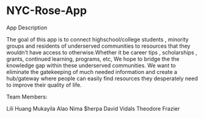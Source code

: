 # NYC-Rose-App

App Description

The goal of this app is to connect highschool/college students , minority groups and residents of underserved communities to resources that they wouldn’t have access to otherwise.Whether it be career tips , scholarships , grants, continued learning, programs, etc, We hope to bridge the the knowledge gap within these underserved communities. We want to eliminate the gatekeeping of much needed information and create a hub/gateway where people can easily find resources they desperately need to improve their quality of life.

Team Members:

Lili Huang
Mukayila Alao
Nima $herpa
David Vidals
Theodore Frazier
